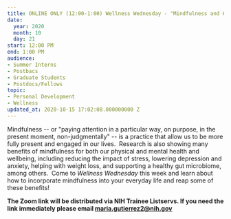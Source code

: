 ```yaml
---
title: ONLINE ONLY (12:00-1:00) Wellness Wednesday - "Mindfulness and Health"
date:
  year: 2020
  month: 10
  day: 21
start: 12:00 PM
end: 1:00 PM
audience:
- Summer Interns
- Postbacs
- Graduate Students
- Postdocs/Fellows
topic:
- Personal Development
- Wellness
updated_at: 2020-10-15 17:02:08.000000000 Z
---
```

Mindfulness -- or "paying attention in a particular way, on purpose, in
the present moment, non-judgmentally" -- is a practice that allow us to
be more fully present and engaged in our lives.  Research is also
showing many benefits of mindfulness for both our physical and mental
health and wellbeing, including reducing the impact of stress, lowering
depression and anxiety, helping with weight loss, and supporting a
healthy gut microbiome, among others.  Come to *Wellness Wednesday* this
week and learn about how to incorporate mindfulness into your everyday
life and reap some of these benefits!

**The Zoom link will be distributed via NIH Trainee Listservs. If you
need the link immediately please email maria.gutierrez2@nih.gov**
